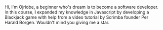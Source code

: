 Hi, I'm Ojriobe, a beginner who's dream is to become a software developer. 
In this course, I expanded my knowledge in Javascript by developing a Blackjack game with help from a video tutorial by Scrimba founder Per Harald Borgen.
Wouldn't mind you giving me a star.
